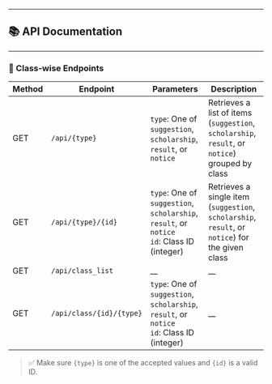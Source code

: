 
---
## 📚 API Documentation

---

### 🔹 Class-wise Endpoints

| Method | Endpoint                 | Parameters                                                                                      | Description                                                                                      |
|--------|--------------------------|-------------------------------------------------------------------------------------------------|--------------------------------------------------------------------------------------------------|
| GET    | `/api/{type}`            | `type`: One of `suggestion`, `scholarship`, `result`, or `notice`                               | Retrieves a list of items (`suggestion`, `scholarship`, `result`, or `notice`) grouped by class  |
| GET    | `/api/{type}/{id}`       | `type`: One of `suggestion`, `scholarship`, `result`, or `notice` <br> `id`: Class ID (integer) | Retrieves a single item (`suggestion`, `scholarship`, `result`, or `notice`) for the given class |
| GET    | `/api/class_list`        | __                                                                                              | __                                                                                               |
| GET    | `/api/class/{id}/{type}` | `type`: One of `suggestion`, `scholarship`, `result`, or `notice` <br> `id`: Class ID (integer) | __                                                                                               |

> ✅ Make sure `{type}` is one of the accepted values and `{id}` is a valid ID.
